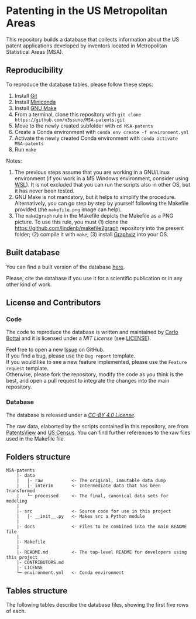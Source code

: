 # Patenting in the US Metropolitan Areas
This repository builds a database that collects information about the US patent applications developed by inventors located in Metropolitan Statistical Areas (MSA).

## Reproducibility
To reproduce the database tables, please follow these steps:
1. Install [Git](https://git-scm.com/)
2. Install [Miniconda](https://docs.conda.io/en/latest/miniconda.html)
3. Install [GNU Make](https://www.gnu.org/software/make/)
4. From a terminal, clone this repository with ``git clone https://github.com/n3ssuno/MSA-patents.git``
5. Move to the newly created subfolder with ``cd MSA-patents``
6. Create a Conda environment with ``conda env create -f environment.yml``
7. Activate the newly created Conda environment with ``conda activate MSA-patents``
8. Run ``make``

Notes:
1. The previous steps assume that you are working in a GNU/Linux environment (if you work in a MS Windows environment, consider using [WSL](https://docs.microsoft.com/en-us/windows/wsl/)). It is not excluded that you can run the scripts also in other OS, but it has never been tested.
2. GNU Make is not mandatory, but it helps to simplify the procedure. Alternatively, you can go step by step by yourself following the Makefile provided (the ``makefile.png`` image can help).
3. The ``make2graph`` rule in the Makefile depicts the Makefile as a PNG picture. To use this rule, you must (1) clone the https://github.com/lindenb/makefile2graph repository into the present folder; (2) compile it with ``make``; (3) install [Graphviz](http://www.graphviz.org/) into your OS.

## Built database
You can find a built version of the database [here](https://surfdrive.surf.nl/files/index.php/s/BgV5tAyhEjGFojk).

Please, cite the database if you use it for a scientific publication or in any other kind of work.

## License and Contributors

### Code
The code to reproduce the database is written and maintained by [Carlo Bottai](https://github.com/n3ssuno) and it is licensed under a *MIT License* (see [LICENSE](LICENSE)).

Feel free to open a new [Issue](https://github.com/n3ssuno/MSA-patents/issues) on GitHub.<br>
If you find a bug, please use the ``Bug report`` template.<br>
If you would like to see a new feature implemented, please use the ``Feature request`` template.<br>
Otherwise, please fork the repository, modify the code as you think is the best, and open a pull request to integrate the changes into the main repository.

### Database
The database is released under a [*CC-BY 4.0 License*](https://creativecommons.org/licenses/by/4.0/).

The raw data, elaborted by the scripts contained in this repository, are from [PatentsView](https://www.patentsview.org/) and [US Census](https://www.census.gov/). You can find further references to the raw files used in the Makefile file.

## Folders structure
```
MSA-patents
    |- data
    |   |- raw           <- The original, immutable data dump
    |   |- interim       <- Intermediate data that has been transformed
    |   └─ processed     <- The final, canonical data sets for modeling
    |
    |- src               <- Source code for use in this project
    |   |- __init__.py   <- Makes src a Python module
    |
    |- docs              <- Files to be combined into the main README file
    |
    |- Makefile
    |
    |- README.md         <- The top-level README for developers using this project
    |- CONTRIBUTORS.md
    |- LICENSE
    └─ environment.yml   <- Conda environment
```

## Tables structure
The following tables describe the database files, showing the first five rows of each.

